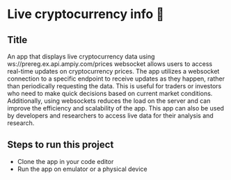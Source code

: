 
# Live cryptocurrency info 🤑

## Title
An app that displays live cryptocurrency data using ws://prereg.ex.api.ampiy.com/prices websocket allows users to access real-time updates on cryptocurrency prices. The app utilizes a websocket connection to a specific endpoint to receive updates as they happen, rather than periodically requesting the data. This is useful for traders or investors who need to make quick decisions based on current market conditions. Additionally, using websockets reduces the load on the server and can improve the efficiency and scalability of the app. This app can also be used by developers and researchers to access live data for their analysis and research.
## Steps to run this project

- Clone the app in your code editor
- Run the app on emulator or a physical device


